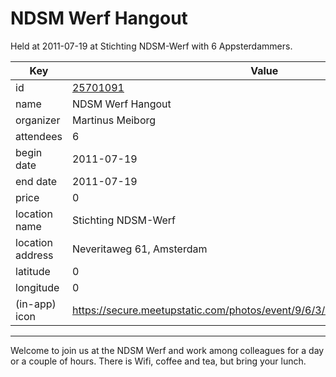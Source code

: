 # NDSM Werf Hangout
Held at 2011-07-19 at Stichting NDSM-Werf with 6 Appsterdammers.
        
|Key|Value
|---|---|
|id|[25701091](https://www.meetup.com/appsterdam/events/25701091/)|
|name|NDSM Werf Hangout|
|organizer|Martinus Meiborg|
|attendees|6|
|begin date|2011-07-19|
|end date|2011-07-19|
|price|0|
|location name|Stichting NDSM-Werf|
|location address|Neveritaweg 61, Amsterdam|
|latitude|0|
|longitude|0|
|(in-app) icon|https://secure.meetupstatic.com/photos/event/9/6/3/4/highres_518678452.jpeg|

---

Welcome to join us at the NDSM Werf and work among colleagues for a day or a couple of hours. There is Wifi, coffee and tea, but bring your lunch.
